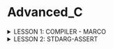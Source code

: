 # Advanced_C
<details><summary>LESSON 1: COMPILER - MARCO</summary>
    <p>
        

Visual Code (VS Code) gồm có 2 phần là Compiler (dùng để biên dịch chương trình) và Text Editor (dùng để soạn thảo code). Compiler của VS Code dựa trên gcc và g++. Sau đây ta sẽ tìm hiểu về Compiler.

## 1. Compiler

Compiler (trình biên dịch) là một chương trình chuyển đổi mã nguồn (source code) viết bằng ngôn ngữ lập trình cao cấp (như C, Java, Python) thành mã máy (mã nhị phân 0 1) mà máy tính có thể hiểu và thực thi.

Quá trình biên dịch gồm các giai đoạn như sau:

<p align="center">
  <img src="https://github.com/user-attachments/assets/2b7d9501-1db5-4add-84dc-0cb16d4ea5f9" alt="Compiler Macro" width="600">
</p>
Hình trên mô tả đầu vào, đầu ra các file và các câu lệnh trong VS Code để chạy chương trình

**Preprocessor (Tiền xử lý)**: Thực hiện 3 công việc, gồm:
- Copy nội dung các file header vào file main.c
- Xóa bỏ các chú thích của chương trình
- Thay thế toàn bộ macro #define

```bash
gcc -E main.c -o main.i
```

 **Compiler**: Chuyển từ ngôn ngữ bậc cao sang ngôn ngữ bậc thấp Assembly.

```bash
gcc -S main.i -o main.s
```
 **Assembler**: Chuyển từ Assembly sang mã máy (0, 1).

```bash
gcc -c main.s -o main.o
```
 **Linker**: Liên kết các file object.o lại thành một chương trình thực thi duy nhất (Sử dụng khi cần liên kết nhiều file .c)

```bash
gcc main.o test.o -o main
./main
```

## 2. Macro
### Chỉ thị tiền xử lý

Chỉ thị tiền xử lý là các lệnh được sử dụng để chỉ dẫn cho trình biên dịch thực hiện các thao tác trước khi biên dịch mã nguồn. Các chỉ thị này thường bắt đầu bằng dấu # (#include, #define, #undef, #if, #elif, #else, #ifdef, #ifndef, #endif) và không yêu cầu dấu chấm phẩy kết thúc.

 **#include**: Chèn nội dung của file được include vào file .i trong quá trình Preprocessor. Trong đó:
 - Nếu tên file header nằm trong dấu <>: Compiler sẽ tìm file header này trong thư mục cài đặt VS Code
 - Nếu tên file header nằm trong dấu "": Compiler sẽ tìm file header này trong thư mục chứa project hiện tại

```c
#include <stdio.h>
#include "test1.h"
```

 **#define**: Được sử dụng để định nghĩa các hằng số hoặc các đoạn mã thay thế, không có kiểu dữ liệu. Lưu ý, khi muốn define một đoạn mã có nhiều dòng, ta thêm `\` cuối mỗi dòng để liên kết các dòng với nhau

```c
#include <stdio.h>
#define XY 100
#define SUM(a, b) a + b
#define MUL(a, b) 				\
int mul = a*b;					\
printf("Giá trị %d * %d = %d\n", a, b, mul)

int main(){
	int a = 10;
	int b = 5;
	printf("XY = %d\n", XY);
	int tong = SUM(a, b);
	printf("Tong %d + %d = %d\n", a, b, tong);
	MUL(a, b);
}
```

 **#undef**: Để hủy định nghĩa một `#define` đã được định nghĩa trước đó.

```c
#include <stdio.h>
#define XY 100

int main() {
	printf("XY = %d\n", XY);
    
	// undefine XY
	#undef XY
    
	// Định nghĩa lại XY với giá trị khác
	#define XY 10
    
	printf("Giá trị mới của XY = %d\n", XY);
	return 0;
}
```

 -**#if, #elif, #else, #endif**: Kiểm tra và biên dịch mã dựa trên các điều kiện nhất định.

```c
#include <stdio.h>

#define DEBUG 1

int main() {
	#if DEBUG
        printf("Chế độ debug đang bật.\n");
    	#elif !DEBUG
        printf("Chế độ debug đang tắt.\n");
    	#else
        printf("Không xác định chế độ debug.\n");
    	#endif

   	return 0;
}
```

-**#ifdef, #ifndef, #endif**: Là các chỉ thị tiền xử lý được sử dụng để kiểm tra xem một macro đã được định nghĩa hay chưa.

+ `#ifdef` kiểm tra xem một macro có được định nghĩa hay không. Nếu macro đã được định nghĩa, điều kiện đúng.

+ `#ifndef` kiểm tra xem một macro chưa được định nghĩa. Nếu macro chưa được định nghĩa, điều kiện đúng.

```c
#include <stdio.h>

#define DEBUG

int main() {
    	//Đúng nếu DEBUG đã được định nghĩa
	#ifdef DEBUG
        printf("Chế độ debug đã được bật.\n");
   	#endif

	//Đúng nếu DEBUG chưa được định nghĩa
    	#ifndef DEBUG
        printf("Chế độ debug chưa được bật.\n");
   	#endif

   	return 0;
}

```
    
## Toán tử trong macro

**Toán tử #**: Tự chuẩn hóa kiểu chuỗi cho tham số nhập vào.

**Toán tử ##**: Nối các chuỗi lại với nhau.

```c
#include <stdio.h>

#define Noi(X, Y) X##Y

#define Create_Func(func, cmd)  \
void func(){                    \
    printf(#cmd);               \
}

int main(){
	int XY = 100;
	//Nối X và Y thành XY rồi in ra giá trị XY
	printf("XY = %d\n", Noi(X, Y));
	
	//Ví dụ dùng # để chuẩn hóa chuỗi
   	Create_Func(test, hello);
 }
```

## Variadic macro

Variadic macro thường sử dụng đối với hàm có tham số truyền vào không xác định, cho phép truyền vào số lượng đối số bất kỳ. 
  
```c
#include <stdio.h>
#define COUNT_ARGS(...) (sizeof((int[]){__VA_ARGS__})/sizeof(int))
/*
 * COUNT_ARGS(1, 2, 3)
 * sizeof((int[]){1, 2, 3}) = 12 byte
 * sizeof(int) = 4
 * => n = 3 phần tử
 */

#define sum2(...)                   \
int arr[] = {__VA_ARGS__};          \
int tong = 0;                       \
int n = COUNT_ARGS(__VA_ARGS__);    \
int i = 0;                          \
while (i != n){                     \
    tong += arr[i];                 \
    i++;                            \
}                                   \
printf("Tổng là: %d", tong);        


int main()
{
     int a, b, c;
    sum2(1, 2, 1, 0, 8, 9, 6);
    return 0;

}
```

</p>
</details>













<details><summary>LESSON 2: STDARG-ASSERT</summary>
<p>
  
## 1. Thư viện STDARG

Thư viện stdarg là tương tự với macro variadic ở Bài 1, nhưng được viết thành 1 thư viện, cung cấp các biến và hàm. Mục đích hỗ trợ làm việc với các hàm có số lượng input parameter không xác định. 

Một số hàm:

-**va_list**: là một kiểu dữ liệu dành cho tập hợp các tham số không xác định. Bản chất của nó là con trỏ kiểu char được định nghĩa lại tên bằng typedef: 
```bash
typedef char* va_list
```
Thông thường ta sử dụng va_list để khai báo một biến chứa các tham số không xác định. Vd:
```bash
va_list args;
```

-**va_start(va, l)**: Dùng để bắt đầu truy xuất các tham số biến. 
va_start nhận hai đối số: Biến đã khai báo bằng va_list; Tên biến của tham số cố định cuối cùng trong danh sách tham số truyền vào.
Sau hàm này chuỗi truyền vào sẽ được tách ra gồm: Tên tham số cố định cuối được truyền vào; Danh sách tham số không xác định. Vd
```bash
va_start(args, count);
```

-**va_arg(va, type)**: Lấy các đối số tiếp theo trong danh sách các đối số không xác định. Cast nó sang kiểu dữ liệu được chỉ định trong type. Vd
```bash
va_arg(args, int);
```

-**va_copy(va_list dest, va_list src)**: Copy danh sách của src gắn vào dest. Vd
```bash
va_copy(check,args);
```


-**va_end(va)**: Sau khi hoàn tất việc truy cập các đối số, cần gọi va_end để giải phóng tài nguyên được sử dụng bởi va_list. Vd
```bash
va_end(args);
```

**Ví dụ 1: Xuất các số ra màn hình**
Cách 1: Cách làm sau đây sử dụng biến count cho biết số lượng phần tử không xác định.
Nhược điểm của cách làm này là phải biết số lượng count trước
```c
#include <stdio.h>
#include <stdarg.h>

void Output_Func(int count, ...){
    va_list args;
    /*
     * typedef char* va_list
     * args = "int count, 2, 5, 9, 10, 11"
            0xa0 'i', 0xa1 'n', ... 0xaa '2', ... 0xbf '1'
     */
    
    va_start(args, count); //"count"  "2, 5, 9, 10, 11"
    
    /*
     * Hàm va_arg(args,int)
     * args: 
     */
    for(int i=0; i<count; i++){
        printf("Giá trị thứ %d là: %d\n", i, va_arg(args, int));
    }

    va_end(args); //
}

int main(){
    Output_Func(5, 2, 5, 9, 10, 11);
}

```

**Ví dụ 2: Tính tổng**
Cách 2: Cách làm sau đây không cần biết trước số lượng tham số không xác định truyền vào.
Nhược điểm là sẽ sai nếu chuỗi có số 10.
Do mã ASCII của '\n' = 10
```c
#include <stdio.h>
#include <stdarg.h>

#define tong(...) sum(__VA_ARGS__, '\n')

void sum(int count, ...){
    va_list args;
    va_list check;
    va_start(args, count);
    va_copy(check, args);
    int result = count;
    
    while(va_arg(check, char*) != (char*)'\n'){
        result += va_arg(args, int);
    }
    printf("Kết quả là: %d", result);

    va_end(args);
    va_end(check);
}
int main(){
    tong(4, 8, 20, 0, 2, 3);
}

```
## 2. Thư viện ASSERT

Thư viện assert.h là thư viện để hỗ trợ debug chương trình.

-**Hàm assert()**: Dùng để kiểm tra điều kiện. Nếu điều kiện đúng (true) thì chương trình tiếp tục. Nếu điều kiện sai (false) thì dừng và báo lỗi. 

**Ví dụ báo lỗi chia cho 0:**

```c
#include <stdio.h>
#include <assert.h>
double divide (int a, int b){
    assert(b != 0 && "b phải khác 0");
    return (double)a/b;
}

int main(){
    printf("a/b = %f", divide(6,0));
    return 0;
}
```

**Báo lỗi:**: Do truyền vào b = 0, không thoả điều kiện b != 0 => Báo lỗi assert "b phải khác 0".

```bash
Assertion failed: b != 0 && "b phải khác 0", file ASSERT_Ex0.c, line 4
```


